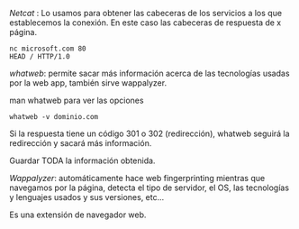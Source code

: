 
*Netcat* : Lo usamos para obtener las cabeceras de los servicios a los que establecemos la conexión. En este caso las cabeceras de respuesta de x página.

```
nc microsoft.com 80
HEAD / HTTP/1.0
```

*whatweb*: permite sacar más información acerca de las tecnologías usadas por la web app, también sirve wappalyzer.

man whatweb para ver las opciones

```
whatweb -v dominio.com
```

Si la respuesta tiene un código 301 o 302 (redirección), whatweb seguirá la redirección y sacará más información.

Guardar TODA la información obtenida.

*Wappalyzer*: automáticamente hace web fingerprinting mientras que navegamos por la página, detecta el tipo de servidor, el OS, las tecnologías y lenguajes usados y sus versiones, etc...

Es una extensión de navegador web.